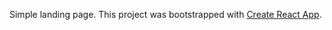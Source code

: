 Simple landing page. This project was bootstrapped with [Create React App](https://github.com/facebook/create-react-app).